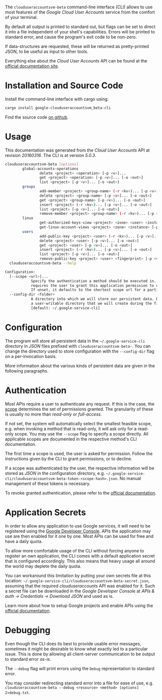 <!---
DO NOT EDIT !
This file was generated automatically from 'src/generator/templates/cli/README.md.mako'
DO NOT EDIT !
-->
The `clouduseraccountsvm-beta` command-line interface *(CLI)* allows to use most features of the *Google Cloud User Accounts* service from the comfort of your terminal.

By default all output is printed to standard out, but flags can be set to direct it into a file independent of your shell's
capabilities. Errors will be printed to standard error, and cause the program's exit code to be non-zero.

If data-structures are requested, these will be returned as pretty-printed JSON, to be useful as input to other tools.

Everything else about the *Cloud User Accounts* API can be found at the
[official documentation site](https://cloud.google.com/compute/docs/access/user-accounts/api/latest/).

# Installation and Source Code

Install the command-line interface with cargo using:

```bash
cargo install google-clouduseraccountsvm_beta-cli
```

Find the source code [on github](https://github.com/Byron/google-apis-rs/tree/main/gen/clouduseraccountsvm_beta-cli).

# Usage

This documentation was generated from the *Cloud User Accounts* API at revision *20160316*. The CLI is at version *5.0.3*.

```bash
clouduseraccountsvm-beta [options]
        global-accounts-operations
                delete <project> <operation> [-p <v>]...
                get <project> <operation> [-p <v>]... [-o <out>]
                list <project> [-p <v>]... [-o <out>]
        groups
                add-member <project> <group-name> (-r <kv>)... [-p <v>]... [-o <out>]
                delete <project> <group-name> [-p <v>]... [-o <out>]
                get <project> <group-name> [-p <v>]... [-o <out>]
                insert <project> (-r <kv>)... [-p <v>]... [-o <out>]
                list <project> [-p <v>]... [-o <out>]
                remove-member <project> <group-name> (-r <kv>)... [-p <v>]... [-o <out>]
        linux
                get-authorized-keys-view <project> <zone> <user> <instance> [-p <v>]... [-o <out>]
                get-linux-account-views <project> <zone> <instance> [-p <v>]... [-o <out>]
        users
                add-public-key <project> <user> (-r <kv>)... [-p <v>]... [-o <out>]
                delete <project> <user> [-p <v>]... [-o <out>]
                get <project> <user> [-p <v>]... [-o <out>]
                insert <project> (-r <kv>)... [-p <v>]... [-o <out>]
                list <project> [-p <v>]... [-o <out>]
                remove-public-key <project> <user> <fingerprint> [-p <v>]... [-o <out>]
  clouduseraccountsvm-beta --help

Configuration:
  [--scope <url>]...
            Specify the authentication a method should be executed in. Each scope
            requires the user to grant this application permission to use it.
            If unset, it defaults to the shortest scope url for a particular method.
  --config-dir <folder>
            A directory into which we will store our persistent data. Defaults to
            a user-writable directory that we will create during the first invocation.
            [default: ~/.google-service-cli]

```

# Configuration

The program will store all persistent data in the `~/.google-service-cli` directory in *JSON* files prefixed with `clouduseraccountsvm-beta-`.  You can change the directory used to store configuration with the `--config-dir` flag on a per-invocation basis.

More information about the various kinds of persistent data are given in the following paragraphs.

# Authentication

Most APIs require a user to authenticate any request. If this is the case, the [scope][scopes] determines the 
set of permissions granted. The granularity of these is usually no more than *read-only* or *full-access*.

If not set, the system will automatically select the smallest feasible scope, e.g. when invoking a
method that is read-only, it will ask only for a read-only scope. 
You may use the `--scope` flag to specify a scope directly. 
All applicable scopes are documented in the respective method's CLI documentation.

The first time a scope is used, the user is asked for permission. Follow the instructions given 
by the CLI to grant permissions, or to decline.

If a scope was authenticated by the user, the respective information will be stored as *JSON* in the configuration
directory, e.g. `~/.google-service-cli/clouduseraccountsvm-beta-token-<scope-hash>.json`. No manual management of these tokens
is necessary.

To revoke granted authentication, please refer to the [official documentation][revoke-access].

# Application Secrets

In order to allow any application to use Google services, it will need to be registered using the 
[Google Developer Console][google-dev-console]. APIs the application may use are then enabled for it
one by one. Most APIs can be used for free and have a daily quota.

To allow more comfortable usage of the CLI without forcing anyone to register an own application, the CLI
comes with a default application secret that is configured accordingly. This also means that heavy usage
all around the world may deplete the daily quota.

You can workaround this limitation by putting your own secrets file at this location: 
`~/.google-service-cli/clouduseraccountsvm-beta-secret.json`, assuming that the required *clouduseraccounts* API 
was enabled for it. Such a secret file can be downloaded in the *Google Developer Console* at 
*APIs & auth -> Credentials -> Download JSON* and used as is.

Learn more about how to setup Google projects and enable APIs using the [official documentation][google-project-new].


# Debugging

Even though the CLI does its best to provide usable error messages, sometimes it might be desirable to know
what exactly led to a particular issue. This is done by allowing all client-server communication to be 
output to standard error *as-is*.

The `--debug` flag will print errors using the `Debug` representation to standard error.

You may consider redirecting standard error into a file for ease of use, e.g. `clouduseraccountsvm-beta --debug <resource> <method> [options] 2>debug.txt`.


[scopes]: https://developers.google.com/+/api/oauth#scopes
[revoke-access]: http://webapps.stackexchange.com/a/30849
[google-dev-console]: https://console.developers.google.com/
[google-project-new]: https://developers.google.com/console/help/new/
